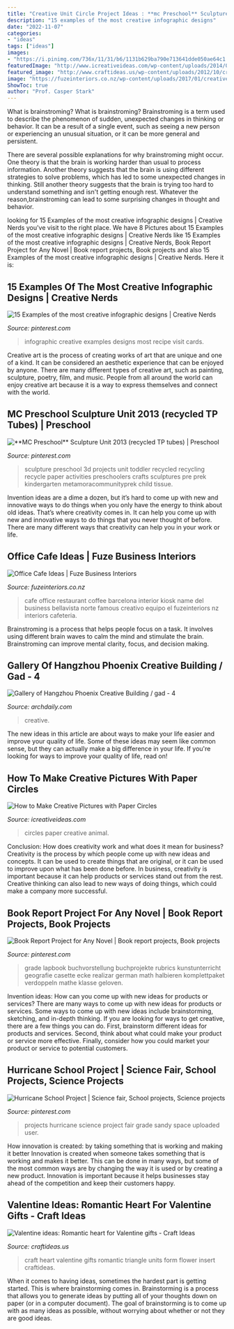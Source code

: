 ```yaml
---
title: "Creative Unit Circle Project Ideas : **mc Preschool** Sculpture Unit 2013 (recycled Tp Tubes)"
description: "15 examples of the most creative infographic designs"
date: "2022-11-07"
categories:
- "ideas"
tags: ["ideas"]
images:
- "https://i.pinimg.com/736x/11/31/b6/1131b629ba790e713641dde050ae64c1.jpg"
featuredImage: "http://www.icreativeideas.com/wp-content/uploads/2014/05/How-to-Make-Creative-Pictures-with-Paper-Circles-19.jpg"
featured_image: "http://www.craftideas.us/wp-content/uploads/2012/10/craft-idea2.jpg"
image: "https://fuzeinteriors.co.nz/wp-content/uploads/2017/01/creative-office-cafe-ideas-3-682x1024.jpg"
ShowToc: true
author: "Prof. Casper Stark"
---
```



What is brainstroming?
What is brainstroming?
Brainstroming is a term used to describe the phenomenon of sudden, unexpected changes in thinking or behavior. It can be a result of a single event, such as seeing a new person or experiencing an unusual situation, or it can be more general and persistent.

There are several possible explanations for why brainstroming might occur. One theory is that the brain is working harder than usual to process information. Another theory suggests that the brain is using different strategies to solve problems, which has led to some unexpected changes in thinking. Still another theory suggests that the brain is trying too hard to understand something and isn't getting enough rest. Whatever the reason,brainstroming can lead to some surprising changes in thought and behavior.

	

		
looking for 15 Examples of the most creative infographic designs | Creative Nerds you've visit to the right place. We have 8 Pictures about 15 Examples of the most creative infographic designs | Creative Nerds like 15 Examples of the most creative infographic designs | Creative Nerds, Book Report Project for Any Novel | Book report projects, Book projects and also 15 Examples of the most creative infographic designs | Creative Nerds. Here it is:
		
    
## 15 Examples Of The Most Creative Infographic Designs | Creative Nerds

<img loading=lazy src="https://i.pinimg.com/736x/11/31/b6/1131b629ba790e713641dde050ae64c1.jpg" onerror="this.onerror=null;this.src='https://tse4.mm.bing.net/th?id=OIP.eMtn7sC1patCuS_KG6cPAgHaKF&amp;pid=15.1';" alt="15 Examples of the most creative infographic designs | Creative Nerds">

_Source: pinterest.com_

>infographic creative examples designs most recipe visit cards. 

	

Creative art is the process of creating works of art that are unique and one of a kind. It can be considered an aesthetic experience that can be enjoyed by anyone. There are many different types of creative art, such as painting, sculpture, poetry, film, and music. People from all around the world can enjoy creative art because it is a way to express themselves and connect with the world.

    
## **MC Preschool** Sculpture Unit 2013 (recycled TP Tubes) | Preschool

<img loading=lazy src="https://i.pinimg.com/736x/e0/87/cb/e087cbfb082a6f93f5ce8bce0e979fc4.jpg" onerror="this.onerror=null;this.src='https://tse4.mm.bing.net/th?id=OIP.i1V7YJUmWxaTMegccQ5lbQAAAA&amp;pid=15.1';" alt="**MC Preschool** Sculpture Unit 2013 (recycled TP tubes) | Preschool">

_Source: pinterest.com_

>sculpture preschool 3d projects unit toddler recycled recycling recycle paper activities preschoolers crafts sculptures pre prek kindergarten metamoracommunityprek child tissue. 

	

Invention ideas are a dime a dozen, but it’s hard to come up with new and innovative ways to do things when you only have the energy to think about old ideas. That’s where creativity comes in. It can help you come up with new and innovative ways to do things that you never thought of before. There are many different ways that creativity can help you in your work or life.

    
## Office Cafe Ideas | Fuze Business Interiors

<img loading=lazy src="https://fuzeinteriors.co.nz/wp-content/uploads/2017/01/creative-office-cafe-ideas-3-682x1024.jpg" onerror="this.onerror=null;this.src='https://tse4.mm.bing.net/th?id=OIP.XhRsB5jmtNsJcb7FRyYRHwHaLH&amp;pid=15.1';" alt="Office Cafe Ideas | Fuze Business Interiors">

_Source: fuzeinteriors.co.nz_

>cafe office restaurant coffee barcelona interior kiosk name del business bellavista norte famous creativo equipo el fuzeinteriors nz interiors cafeteria. 

	

Brainstroming is a process that helps people focus on a task. It involves using different brain waves to calm the mind and stimulate the brain. Brainstroming can improve mental clarity, focus, and decision making.

    
## Gallery Of Hangzhou Phoenix Creative Building / Gad - 4

<img loading=lazy src="https://images.adsttc.com/media/images/5742/4dfe/e58e/ce6e/c900/0250/large_jpg/_MG_2364-204.jpg?1463963128" onerror="this.onerror=null;this.src='https://tse1.mm.bing.net/th?id=OIP.yBE_2F9r6rOBVt-fQcGliAHaG6&amp;pid=15.1';" alt="Gallery of Hangzhou Phoenix Creative Building / gad - 4">

_Source: archdaily.com_

>creative. 

	

The new ideas in this article are about ways to make your life easier and improve your quality of life. Some of these ideas may seem like common sense, but they can actually make a big difference in your life. If you're looking for ways to improve your quality of life, read on!

    
## How To Make Creative Pictures With Paper Circles

<img loading=lazy src="http://www.icreativeideas.com/wp-content/uploads/2014/05/How-to-Make-Creative-Pictures-with-Paper-Circles-19.jpg" onerror="this.onerror=null;this.src='https://tse3.mm.bing.net/th?id=OIP.tIT4n2LrJlTNhDTD1tsR8gHaKr&amp;pid=15.1';" alt="How to Make Creative Pictures with Paper Circles">

_Source: icreativeideas.com_

>circles paper creative animal. 

	

Conclusion: How does creativity work and what does it mean for business?
Creativity is the process by which people come up with new ideas and concepts. It can be used to create things that are original, or it can be used to improve upon what has been done before. In business, creativity is important because it can help products or services stand out from the rest. Creative thinking can also lead to new ways of doing things, which could make a company more successful.

    
## Book Report Project For Any Novel | Book Report Projects, Book Projects

<img loading=lazy src="https://i.pinimg.com/736x/e7/29/f5/e729f5135885ac497503bded311f956d.jpg" onerror="this.onerror=null;this.src='https://tse1.mm.bing.net/th?id=OIP.UeCyjVKCVBN1SBU6H78WTwHaNK&amp;pid=15.1';" alt="Book Report Project for Any Novel | Book report projects, Book projects">

_Source: pinterest.com_

>grade lapbook buchvorstellung buchprojekte rubrics kunstunterricht geografie casette ecke realizar german math halbieren komplettpaket verdoppeln mathe klasse geloven. 

	

Invention ideas: How can you come up with new ideas for products or services?
There are many ways to come up with new ideas for products or services. Some ways to come up with new ideas include brainstorming, sketching, and in-depth thinking. If you are looking for ways to get creative, there are a few things you can do. First, brainstorm different ideas for products and services. Second, think about what could make your product or service more effective. Finally, consider how you could market your product or service to potential customers.

    
## Hurricane School Project | Science Fair, School Projects, Science Projects

<img loading=lazy src="https://i.pinimg.com/736x/1c/31/ea/1c31ea865a5d2728dbed80f144a19d4e--hurricane-sandy-school-projects.jpg" onerror="this.onerror=null;this.src='https://tse4.mm.bing.net/th?id=OIP.HY-wL0wMbLxocofHzZRHqgHaEb&amp;pid=15.1';" alt="Hurricane School Project | Science fair, School projects, Science projects">

_Source: pinterest.com_

>projects hurricane science project fair grade sandy space uploaded user. 

	

How innovation is created: by taking something that is working and making it better
Innovation is created when someone takes something that is working and makes it better. This can be done in many ways, but some of the most common ways are by changing the way it is used or by creating a new product. Innovation is important because it helps businesses stay ahead of the competition and keep their customers happy.

    
## Valentine Ideas: Romantic Heart For Valentine Gifts - Craft Ideas

<img loading=lazy src="http://www.craftideas.us/wp-content/uploads/2012/10/craft-idea2.jpg" onerror="this.onerror=null;this.src='https://tse4.mm.bing.net/th?id=OIP.v9L4ZQyMJsnyFuBjUm3liAHaFj&amp;pid=15.1';" alt="Valentine ideas: Romantic heart for Valentine gifts - Craft Ideas">

_Source: craftideas.us_

>craft heart valentine gifts romantic triangle units form flower insert craftideas. 

	

When it comes to having ideas, sometimes the hardest part is getting started. This is where brainstorming comes in. Brainstorming is a process that allows you to generate ideas by putting all of your thoughts down on paper (or in a computer document). The goal of brainstorming is to come up with as many ideas as possible, without worrying about whether or not they are good ideas.

